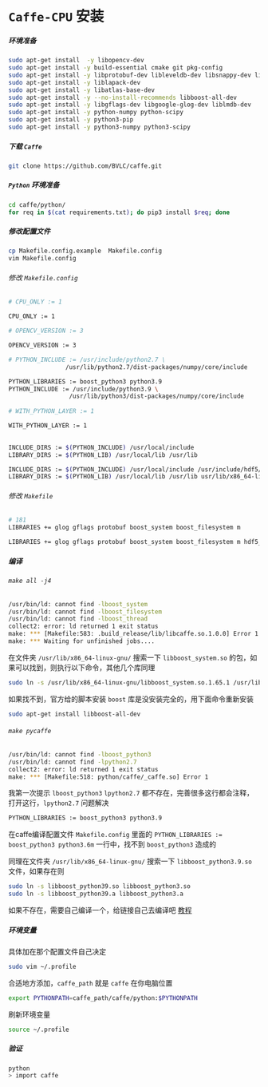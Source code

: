 <head><style type="text/css">h1:first-child {display:none;}</style></head>

# `Caffe-CPU` 安装

##### 环境准备

```bash
sudo apt-get install  -y libopencv-dev
sudo apt-get install -y build-essential cmake git pkg-config
sudo apt-get install -y libprotobuf-dev libleveldb-dev libsnappy-dev libhdf5-serial-dev protobuf-compiler
sudo apt-get install -y liblapack-dev
sudo apt-get install -y libatlas-base-dev 
sudo apt-get install -y --no-install-recommends libboost-all-dev
sudo apt-get install -y libgflags-dev libgoogle-glog-dev liblmdb-dev
sudo apt-get install -y python-numpy python-scipy
sudo apt-get install -y python3-pip
sudo apt-get install -y python3-numpy python3-scipy
```

##### 下载 `Caffe`

```bash
git clone https://github.com/BVLC/caffe.git
```

##### `Python` 环境准备

```bash
cd caffe/python/
for req in $(cat requirements.txt); do pip3 install $req; done
```

##### 修改配置文件

```bash
cp Makefile.config.example  Makefile.config
vim Makefile.config
```

###### 修改 `Makefile.config`

```bash
# CPU_ONLY := 1

CPU_ONLY := 1

# OPENCV_VERSION := 3

OPENCV_VERSION := 3

# PYTHON_INCLUDE := /usr/include/python2.7 \
                /usr/lib/python2.7/dist-packages/numpy/core/include

PYTHON_LIBRARIES := boost_python3 python3.9
PYTHON_INCLUDE := /usr/include/python3.9 \
                 /usr/lib/python3/dist-packages/numpy/core/include
                 
# WITH_PYTHON_LAYER := 1

WITH_PYTHON_LAYER := 1

 
INCLUDE_DIRS := $(PYTHON_INCLUDE) /usr/local/include
LIBRARY_DIRS := $(PYTHON_LIB) /usr/local/lib /usr/lib

INCLUDE_DIRS := $(PYTHON_INCLUDE) /usr/local/include /usr/include/hdf5/serial
LIBRARY_DIRS := $(PYTHON_LIB) /usr/local/lib /usr/lib usr/lib/x86_64-linux-gnu /usr/lib/x86_64-linux-gnu/hdf5/serial
```

###### 修改 `Makefile`

```bash
# 181
LIBRARIES += glog gflags protobuf boost_system boost_filesystem m 

LIBRARIES += glog gflags protobuf boost_system boost_filesystem m hdf5_serial_hl hdf5_serial
```

##### 编译

###### `make all -j4` 

```bash
/usr/bin/ld: cannot find -lboost_system
/usr/bin/ld: cannot find -lboost_filesystem
/usr/bin/ld: cannot find -lboost_thread
collect2: error: ld returned 1 exit status
make: *** [Makefile:583: .build_release/lib/libcaffe.so.1.0.0] Error 1
make: *** Waiting for unfinished jobs....
```

在文件夹  `/usr/lib/x86_64-linux-gnu/` 搜索一下 `libboost_system.so` 的包，如果可以找到，则执行以下命令，其他几个库同理

```bash
sudo ln -s /usr/lib/x86_64-linux-gnu/libboost_system.so.1.65.1 /usr/lib/libboost_system.so
```

如果找不到，官方给的脚本安装 `boost` 库是没安装完全的，用下面命令重新安装

```bash
sudo apt-get install libboost-all-dev
```

###### `make pycaffe`

```bash
/usr/bin/ld: cannot find -lboost_python3
/usr/bin/ld: cannot find -lpython2.7
collect2: error: ld returned 1 exit status
make: *** [Makefile:518: python/caffe/_caffe.so] Error 1
```

我第一次提示 `lboost_python3` `lpython2.7` 都不存在，完善很多这行都会注释，打开这行，`lpython2.7` 问题解决

```bash
PYTHON_LIBRARIES := boost_python3 python3.9
```

在caffe编译配置文件 `Makefile.config` 里面的 `PYTHON_LIBRARIES := boost_python3 python3.6m` 一行中，找不到 `boost_python3` 造成的

同理在文件夹  `/usr/lib/x86_64-linux-gnu/` 搜索一下 `libboost_python3.9.so` 文件，如果存在则

```bash
sudo ln -s libboost_python39.so libboost_python3.so
sudo ln -s libboost_python39.a libboost_python3.a
```

如果不存在，需要自己编译一个，给链接自己去编译吧 [教程](https://www.cnblogs.com/chenfeifen/p/13412125.html)

##### 环境变量

具体加在那个配置文件自己决定

```bash
sudo vim ~/.profile
```

合适地方添加，`caffe_path` 就是 `caffe` 在你电脑位置

```bash
export PYTHONPATH=caffe_path/caffe/python:$PYTHONPATH
```

刷新环境变量

```bash
source ~/.profile
```

##### 验证

```bash
python
> import caffe
```
